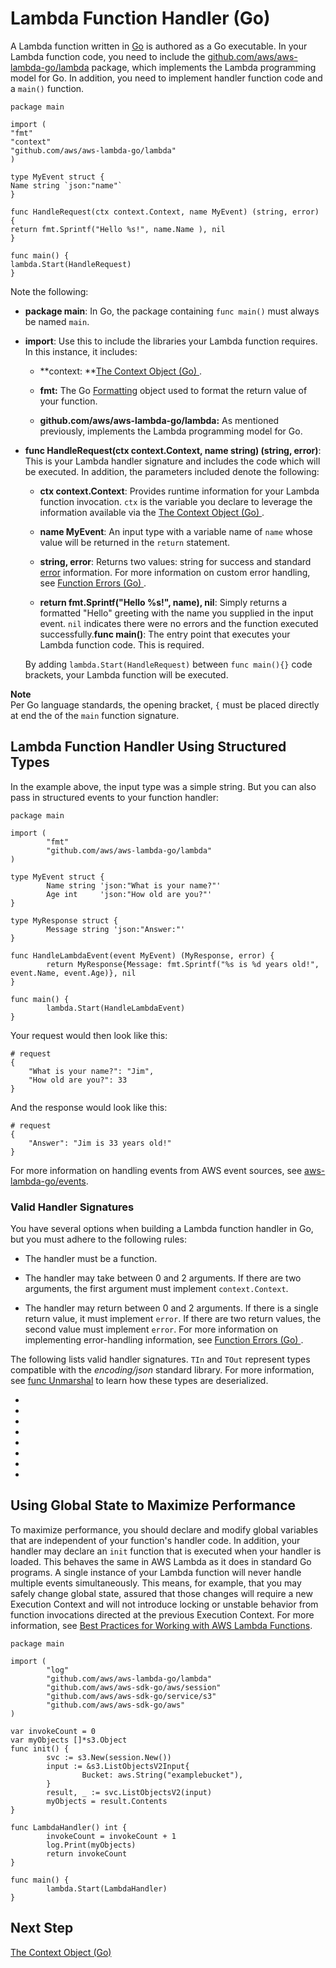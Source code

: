# Lambda Function Handler \(Go\)<a name="go-programming-model-handler-types"></a>

A Lambda function written in [Go](https://golang.org/) is authored as a Go executable\. In your Lambda function code, you need to include the [github\.com/aws/aws\-lambda\-go/lambda](https://github.com/aws/aws-lambda-go/tree/master/lambda) package, which implements the Lambda programming model for Go\. In addition, you need to implement handler function code and a `main()` function\. 

```
package main

import (
"fmt"
"context"
"github.com/aws/aws-lambda-go/lambda"
)

type MyEvent struct {
Name string `json:"name"`
}

func HandleRequest(ctx context.Context, name MyEvent) (string, error) {
return fmt.Sprintf("Hello %s!", name.Name ), nil
}

func main() {
lambda.Start(HandleRequest)
}
```

Note the following:

+ **package main**: In Go, the package containing `func main()` must always be named `main`\.

+ **import**: Use this to include the libraries your Lambda function requires\. In this instance, it includes:

  + **context: **[The Context Object \(Go\) ](go-programming-model-context.md)\.

  + **fmt:** The Go [Formatting](https://golang.org/pkg/fmt/) object used to format the return value of your function\.

  + **github\.com/aws/aws\-lambda\-go/lambda:** As mentioned previously, implements the Lambda programming model for Go\.

+ **func HandleRequest\(ctx context\.Context, name string\) \(string, error\)**: This is your Lambda handler signature and includes the code which will be executed\. In addition, the parameters included denote the following: 

  + **ctx context\.Context**: Provides runtime information for your Lambda function invocation\. `ctx` is the variable you declare to leverage the information available via the [The Context Object \(Go\) ](go-programming-model-context.md)\.

  + **name MyEvent**: An input type with a variable name of `name` whose value will be returned in the `return` statement\.

  + **string, error**: Returns two values: string for success and standard [error](https://golang.org/pkg/builtin/#error) information\. For more information on custom error handling, see [Function Errors \(Go\) ](go-programming-model-errors.md)\.

  + **return fmt\.Sprintf\("Hello %s\!", name\), nil**: Simply returns a formatted "Hello" greeting with the name you supplied in the input event\. `nil` indicates there were no errors and the function executed successfully\.**func main\(\)**: The entry point that executes your Lambda function code\. This is required\.

  By adding `lambda.Start(HandleRequest)` between `func main(){}` code brackets, your Lambda function will be executed\.

**Note**  
Per Go language standards, the opening bracket, `{` must be placed directly at end the of the `main` function signature\.

## Lambda Function Handler Using Structured Types<a name="go-programming-model-handler-types-structured"></a>

In the example above, the input type was a simple string\. But you can also pass in structured events to your function handler:

```
package main
 
import (
        "fmt"
        "github.com/aws/aws-lambda-go/lambda"
)
 
type MyEvent struct {
        Name string 'json:"What is your name?"'
        Age int     'json:"How old are you?"'
}
 
type MyResponse struct {
        Message string 'json:"Answer:"'
}
 
func HandleLambdaEvent(event MyEvent) (MyResponse, error) {
        return MyResponse{Message: fmt.Sprintf("%s is %d years old!", event.Name, event.Age)}, nil
}
 
func main() {
        lambda.Start(HandleLambdaEvent)
}
```

Your request would then look like this:

```
# request
{
    "What is your name?": "Jim",
    "How old are you?": 33
}
```

And the response would look like this:

```
# request
{
    "Answer": "Jim is 33 years old!"
}
```

For more information on handling events from AWS event sources, see [aws\-lambda\-go/events](https://github.com/aws/aws-lambda-go/tree/master/events)\.

### Valid Handler Signatures<a name="go-programming-model-handler-types-signatures"></a>

You have several options when building a Lambda function handler in Go, but you must adhere to the following rules:

+ The handler must be a function\.

+ The handler may take between 0 and 2 arguments\. If there are two arguments, the first argument must implement `context.Context`\.

+ The handler may return between 0 and 2 arguments\. If there is a single return value, it must implement `error`\. If there are two return values, the second value must implement `error`\. For more information on implementing error\-handling information, see [Function Errors \(Go\) ](go-programming-model-errors.md)\.

The following lists valid handler signatures\. `TIn` and `TOut` represent types compatible with the *encoding/json* standard library\. For more information, see [func Unmarshal](https://golang.org/pkg/encoding/json/#Unmarshal) to learn how these types are deserialized\.

+ 

+ 

+ 

+ 

+ 

+ 

+ 

+ 

## Using Global State to Maximize Performance<a name="go-programming-model-handler-execution-environment-reuse"></a>

To maximize performance, you should declare and modify global variables that are independent of your function's handler code\. In addition, your handler may declare an `init` function that is executed when your handler is loaded\. This behaves the same in AWS Lambda as it does in standard Go programs\. A single instance of your Lambda function will never handle multiple events simultaneously\. This means, for example, that you may safely change global state, assured that those changes will require a new Execution Context and will not introduce locking or unstable behavior from function invocations directed at the previous Execution Context\. For more information, see [Best Practices for Working with AWS Lambda Functions](best-practices.md)\.

```
package main
 
import (
        "log"
        "github.com/aws/aws-lambda-go/lambda"
        "github.com/aws/aws-sdk-go/aws/session"
        "github.com/aws/aws-sdk-go/service/s3"
        "github.com/aws/aws-sdk-go/aws"
)
 
var invokeCount = 0
var myObjects []*s3.Object
func init() {
        svc := s3.New(session.New())
        input := &s3.ListObjectsV2Input{
                Bucket: aws.String("examplebucket"),
        }
        result, _ := svc.ListObjectsV2(input)
        myObjects = result.Contents
}
 
func LambdaHandler() int {
        invokeCount = invokeCount + 1
        log.Print(myObjects)
        return invokeCount
}
 
func main() {
        lambda.Start(LambdaHandler)
}
```

## Next Step<a name="go-programming-model-next-step-context"></a>

[The Context Object \(Go\) ](go-programming-model-context.md)
